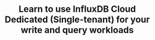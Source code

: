 ---
title: Learn to use InfluxDB Cloud Dedicated (Single-tenant) for your write and query workloads
description: >
  Learn to use InfluxDB Cloud Dedicated (Single-tenant) for your write and query workloads.
weight: 3
menu:
  influxdb_cloud_dedicated:
    name: Primers
influxdb/cloud-dedicated/tags: []
---